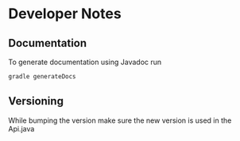# Developer Notes

## Documentation
To generate documentation using Javadoc run

```bash
gradle generateDocs
```

## Versioning
While bumping the version make sure the new version is used in the Api.java